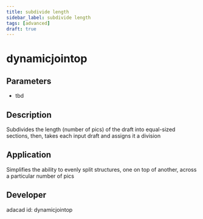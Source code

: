 ```yaml
---
title: subdivide length
sidebar_label: subdivide length
tags: [advanced]
draft: true
---
```

# dynamicjointop
<!--![file](./img/dynamicjointop.png)-->
## Parameters
- tbd
## Description
Subdivides the length (number of pics) of the draft into equal-sized sections, then, takes each input draft and assigns it a division
## Application
Simplifies the ability to evenly split structures, one on top of another, across a particular number of pics
## Developer
adacad id: dynamicjointop
